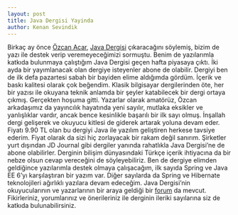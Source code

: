 ```yaml
---
layout: post
title: Java Dergisi Yayinda
author: Kenan Sevindik
---
```


Birkaç ay önce [Özcan Acar](http://www.ozcanacar.com/), [Java Dergisi](http://www.javadergisi.com/) çıkaracağını söylemiş, 
bizim de yazı ile destek verip veremeyeceğimizi sormuştu. 
Benim de yazılarımla katkıda bulunmaya çalıştığım Java Dergisi geçen hafta piyasaya çıktı. İki ayda bir yayımlanacak olan 
dergiye isteyenler abone de olabilir. Dergiyi ben de ilk defa pazartesi sabah bir bayiden elime aldığımda gördüm. İçerik 
ve baskı kalitesi olarak çok beğendim. Klasik bilgisayar dergilerinden öte, her bir yazısı ile okuyana teknik anlamda bir 
şeyler katabilecek bir dergi ortaya çıkmış. Gerçekten hoşuma gitti. Yazarlar olarak amatörüz, Özcan arkadaşımız da 
yayıncılık hayatında yeni sayılır, mutlaka eksikler ve yanlışlıklar vardır, ancak bence kesinlikle başarılı bir ilk sayı 
olmuş. İnşallah dergi gelişerek ve okuyucu kitlesi de giderek artarak yoluna devam eder. Fiyatı 9.90 TL olan bu dergiyi 
Java ile yazılım geliştiren herkese tavsiye ederim. Fiyat olarak da sizi hiç zorlayacak bir rakam değil sanırım. Şirketler 
yurt dışından JD Journal gibi dergiler yanında rahatlıkla Java Dergisi’ne de abone olabilirler. Derginin bilişim dünyasındaki 
Türkçe içerik ihtiyacına da bir nebze olsun cevap vereceğini de söyleyebiliriz. Ben de dergiye elimden geldiğince 
yazılarımla destek olmaya çalışacağım, ilk sayıda Spring ve Java EE 6’yı karşılaştıran bir yazım var. Diğer sayılarda da 
Spring ve Hibernate teknolojileri ağırlıklı yazılara devam edeceğim. Java Dergisi’nin okuyucularının ve yazarlarının bir 
araya geldiği bir [forum](http://groups.google.de/group/java-dergisi-okurlari?hl=tr) da mevcut. Fikirleriniz, yorumlarınız 
ve önerileriniz ile derginin ileriki sayılarına siz de katkıda bulunabilirsiniz.
